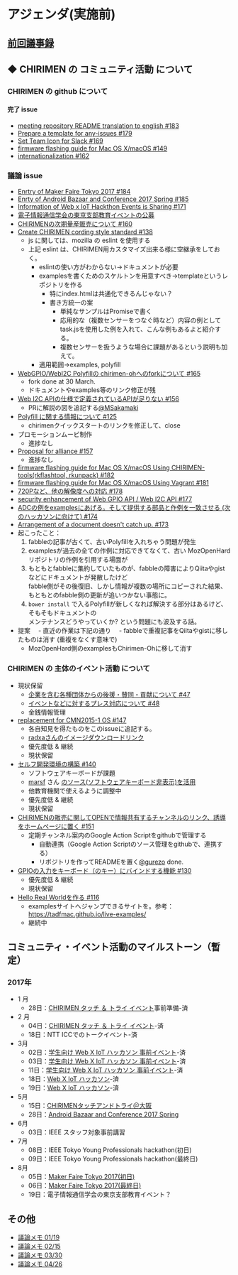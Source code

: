 # アジェンダ(実施前)

## [前回議事録](meeting-2017.03.30.md)

## ◆ CHIRIMEN の コミュニティ活動 について
### CHIRIMEN の github について
#### 完了 issue
- [meeting repository README translation to english #183](https://github.com/chirimen-oh/any-issues/issues/183)
- [Prepare a template for any-issues #179](https://github.com/chirimen-oh/any-issues/issues/179)
- [Set Team Icon for Slack #169](https://github.com/chirimen-oh/any-issues/issues/169)
- [firmware flashing guide for Mac OS X/macOS #149](https://github.com/chirimen-oh/any-issues/issues/149)
- [internationalization #162](https://github.com/chirimen-oh/any-issues/issues/162)

###  議論 issue
- [Enrtry of Maker Faire Tokyo 2017 #184](https://github.com/chirimen-oh/any-issues/issues/184)
- [Enrty of Android Bazaar and Conference 2017 Spring #185](https://github.com/chirimen-oh/any-issues/issues/185)
- [Information of Web x IoT Hackthon Events is Sharing #171](https://github.com/chirimen-oh/any-issues/issues/171)
- [電子情報通信学会の東京支部教育イベントの公募](https://github.com/chirimen-oh/any-issues/issues/153)
- [CHIRIMENの次期量産販売について #160](https://github.com/chirimen-oh/any-issues/issues/160)
- [Create CHIRIMEN cording style standard #138](https://github.com/chirimen-oh/any-issues/issues/138)
  - js に関しては、mozilla の eslint を使用する
  - 上記 eslint は、CHIRIMEN用カスタマイズ出来る様に空継承をしておく。
    - eslintの使い方がわからない→ドキュメントが必要
    - examplesを書くためのスケルトンを用意すべき→templateというレポジトリを作る
      - 特にindex.htmlは共通化できるんじゃない？
      - 書き方統一の案
        - 単純なサンプルはPromiseで書く
        - 応用的な（複数センサーをつなぐ時など）内容の例としてtask.jsを使用した例を入れて、こんな例もあるよと紹介する。
        - 複数センサーを扱うような場合に課題があるという説明も加えて。
    - 適用範囲→examples, polyfill        
- [WebGPIO/WebI2C Polyfillの chirimen-ohへのforkについて #165](https://github.com/chirimen-oh/any-issues/issues/165)
  - fork done at 30 March.
  - ドキュメントやexamples等のリンク修正が残
- [Web I2C APIの仕様で定義されているAPIが足りない #156](https://github.com/chirimen-oh/any-issues/issues/156)
  - PRに解説の図を追記する[@MSakamaki](https://github.com/MSakamaki)
- [Polyfill に関する情報について #125](https://github.com/chirimen-oh/any-issues/issues/125)
  - chirimenクイックスタートのリンクを修正して、close
- プロモーションムービ制作
  - 進捗なし
- [Proposal for alliance #157](https://github.com/chirimen-oh/any-issues/issues/157)
  - 進捗なし
- [firmware flashing guide for Mac OS X/macOS Using CHIRIMEN-tools(rkflashtool, rkunpack) #182](https://github.com/chirimen-oh/any-issues/issues/182)
- [firmware flashing guide for Mac OS X/macOS Using Vagrant #181](https://github.com/chirimen-oh/any-issues/issues/181)
- [720Pなど、他の解像度への対応 #178](https://github.com/chirimen-oh/any-issues/issues/178)
- [security enhancement of Web GPIO API / Web I2C API #177](https://github.com/chirimen-oh/any-issues/issues/178)
- [ADCの例をexamplesにあげる。そして提供する部品と作例を一致させる (次のハッカソンに向けて) #174](https://github.com/chirimen-oh/any-issues/issues/174)
- [Arrangement of a document doesn't catch up. #173](https://github.com/chirimen-oh/any-issues/issues/173)
- 起こったこと：
  1. fabbleの記事が古くて、古いPolyfillを入れちゃう問題が発生
  2. examplesが過去の全ての作例に対応できてなくて、古い MozOpenHardリポジトリの作例を引用する場面が
  3. もともとfabbleに集約していたものが、fabbleの障害によりQiitaやgistなどにドキュメントが発散したけど  
     fabble側がその後復旧、しかし情報が複数の場所にコピーされた結果、もともとのfabble側の更新が追いつかない事態に。
  4. `bower install` で入るPolyfillが新しくなれば解決する部分はあるけど、そもそもドキュメントの  
     メンテナンスどうやっていくか? という問題にも波及する話。
- 提案
　- 直近の作業は下記の通り
　- fabbleで重複記事をQiitaやgistに移したものは消す (重複をなくす意味で)
  - MozOpenHard側のexamplesもChirimen-Ohに移して消す

### CHIRIMEN の 主体のイベント活動 について
- 現状保留
  - [ 企業を含む各種団体からの後援・賛同・貢献について #47  ](https://is.gd/y9GQVO)
  - [ イベントなどに対するプレス対応について #48  ](https://is.gd/03PdBo)
  - 金銭情報管理
- [replacement for CMN2015-1 OS #147](https://github.com/chirimen-oh/any-issues/issues/147 )
  - 各自知見を得たものをこのissueに追記する。
  - [radxaさんのイメージダウンロードリンク](http://wiki.radxa.com/Rock/prebuilt_images )
  - 優先度低 & 継続
  - 現状保留
- [セルフ開発環境の構築 #140](https://github.com/chirimen-oh/any-issues/issues/140)
  - ソフトウェアキーボードが課題
  - [marsf](https://github.com/marsf) さん [のソース(ソフトウェアキーボード非表示)を活用](https://github.com/marsf/Phantom-keyboard)
  - 他教育機関で使えるように調整中
  - 優先度低 & 継続
  - 現状保留
- [CHIRIMENの販売に関してOPENで情報共有するチャンネルのリンク、誘導をホームページに置く #151](https://github.com/chirimen-oh/any-issues/issues/151)
  - 定期チャンネル案内のGoogle Action Scriptをgithubで管理する
    - 自動連携（Google Action Scriptのソース管理をgithubで、連携する）
    - リポジトリを作ってREADMEを置く[@gurezo](https://github.com/gurezo) done.
- [GPIOの入力をキーボード（のキー）にバインドする機能 #130](https://github.com/chirimen-oh/any-issues/issues/130)
  - 優先度低 & 継続
  - 現状保留
- [Hello Real Worldを作る #116](https://github.com/chirimen-oh/any-issues/issues/116)
  - examplesサイトへジャンプできるサイトを。参考：https://tadfmac.github.io/live-examples/
  - 継続中

## コミュニティ・イベント活動のマイルストーン（暫定）
### 2017年
- 1 月
  - 28日：[CHIRIMEN タッチ ＆ トライ イベント](https://chirimen-oh.connpass.com/event/47706/)事前準備-済
- 2 月
  - 04日：[CHIRIMEN タッチ ＆ トライ イベント](https://chirimen-oh.connpass.com/event/47706/)-済
  - 18日：NTT ICCでのトークイベント-済
- 3月
  - 02日：[学生向け Web X IoT ハッカソン 事前イベント](https://connpass.com/event/49593/)-済
  - 03日：[学生向け Web X IoT ハッカソン 事前イベント](https://connpass.com/event/49593/)-済
  - 11日：[学生向け Web X IoT ハッカソン 事前イベント](https://connpass.com/event/49593/)-済
  - 18日：[Web X IoT ハッカソン](https://browserobo.github.io/hackathon2017/)-済
  - 19日：[Web X IoT ハッカソン](https://browserobo.github.io/hackathon2017/)-済
- 5月
  - 15日：[CHIRIMENタッチアンドトライ＠大阪](https://connpass.com/event/56668/)
  - 28日：[Android Bazaar and Conference 2017 Spring](http://abc.android-group.jp/2017s/)
- 6月
  - 03日：IEEE スタッフ対象事前講習
- 7月
  - 08日：IEEE Tokyo Young Professionals hackathon(初日)
  - 09日：IEEE Tokyo Young Professionals hackathon(最終日)
- 8月
  - 05日：[Maker Faire Tokyo 2017(初日)](http://makezine.jp/event/mft2017/)
  - 06日：[Maker Faire Tokyo 2017(最終日)](http://makezine.jp/event/mft2017/)
  - 19日：電子情報通信学会の東京支部教育イベント？

## その他
- [議論メモ 01/19](https://public.etherpad-mozilla.org/p/chirimen-20170119)
- [議論メモ 02/15](https://public.etherpad-mozilla.org/p/chirimen-20170215)
- [議論メモ 03/30](https://public.etherpad-mozilla.org/p/chirimen-20170330)
- [議論メモ 04/26](https://public.etherpad-mozilla.org/p/chirimen-20170426)
